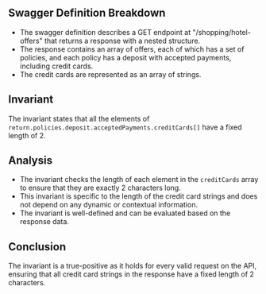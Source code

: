 ## Swagger Definition Breakdown
- The swagger definition describes a GET endpoint at "/shopping/hotel-offers" that returns a response with a nested structure.
- The response contains an array of offers, each of which has a set of policies, and each policy has a deposit with accepted payments, including credit cards.
- The credit cards are represented as an array of strings.

## Invariant
The invariant states that all the elements of `return.policies.deposit.acceptedPayments.creditCards[]` have a fixed length of 2.

## Analysis
- The invariant checks the length of each element in the `creditCards` array to ensure that they are exactly 2 characters long.
- This invariant is specific to the length of the credit card strings and does not depend on any dynamic or contextual information.
- The invariant is well-defined and can be evaluated based on the response data.

## Conclusion
The invariant is a true-positive as it holds for every valid request on the API, ensuring that all credit card strings in the response have a fixed length of 2 characters.
